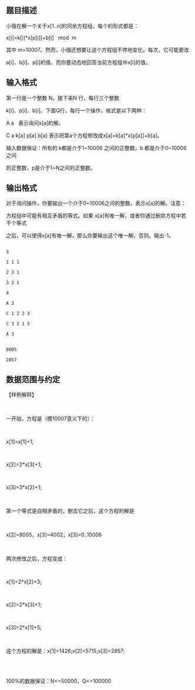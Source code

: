 ## 题目描述

<div>
 小强在解一个关于x[1..n]的同余方程组，每个的形式都是：
</div> 
<div>
 x[i]=k[i]*x[p[i]]+b[i]   mod  m
</div> 
<div>
 其中 m=10007。然而，小强还想要让这个方程组不停地变化。每次，它可能更改
</div> 
<div>
 a[i]、b[i]、p[i]的值，而你要动态地回答当前方程组中x[i]的值。
</div> 
<p></p>

## 输入格式

<div>
 第一行是一个整数 N。接下来N 行，每行三个整数
</div> 
<div>
 k[i]、p[i]、b[i]。下面Q行，每行一个操作，格式是以下两种：
</div> 
<div>
 A a   表示询问x[a]的解。
</div> 
<div>
 C a k[a] p[a] b[a] 表示把第a个方程修改成x[a]=k[a]*x[p[a]]+b[a]。
</div> 
<div>
 输入数据保证：所有的 k都是介于1~10006 之间的正整数，b 都是介于0~10006 之间
</div> 
<div>
 的正整数，p是介于1~N之间的正整数。
</div> 
<p></p>

## 输出格式

<div>
 对于询问操作，你要输出一个介于0~10006之间的整数，表示x[a]的解。注意：
</div> 
<div>
 方程组中可能有相互矛盾的等式。如果 x[a]有唯一解，或者你通过删除方程中若干个等式
</div> 
<div>
 之后，可以使得x[a]有唯一解，那么你要输出这个唯一解。否则，输出-1。
</div> 
<p></p>

```input1
3
1 1 1
2 3 1
3 2 1
4
A 2
C 1 2 2 3
C 3 2 1 5
A 3
```
```output1
8005
2857
```
## 数据范围与约定

<div>
 【样例解释】
</div>
<br> 
<div>
 一开始，方程是（模10007意义下的）：
</div>
<br> 
<div>
 x[1]=x[1]+1;
</div>
<br> 
<div>
 x[2]=2*x[3]+1;
</div>
<br> 
<div>
 x[3]=3*x[2]+1;
</div>
<br> 
<div>
 第一个等式是自相矛盾的，删去它之后，这个方程的解是
</div>
<br> 
<div>
 x[2]=8005，x[3]=4002，x[3]=0..10006
</div>
<br> 
<div>
 两次修改之后，方程变成：
</div>
<br> 
<div>
 x[1]=2*x[2]+3;
</div>
<br> 
<div>
 x[2]=2*x[3]+1;
</div>
<br> 
<div>
 x[3]=2*x[1]+5;
</div>
<br> 
<div>
 这个方程的解是：x[1]=1426;x[2]=5715;x[3]=2857;
</div>
<br> 
<div></div>
<br> 
<div>
 100%的数据保证：N<=50000，Q<=100000
</div>
<br> 
<div></div>
<br> 
<p></p>

